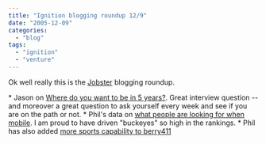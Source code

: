```yaml
---
title: "Ignition blogging roundup 12/9"
date: "2005-12-09"
categories: 
  - "blog"
tags: 
  - "ignition"
  - "venture"
---
```


Ok well really this is the [Jobster](http://www.jobster.com) blogging roundup.

\* Jason on [Where do you want to be in 5 years?](http://jobster.blogs.com/blog_dot_jobster_dot_com/2005/12/where_do_you_wa.html). Great interview question -- and moreover a great question to ask yourself every week and see if you are on the path or not. \* Phil's data on [what people are looking for when mobile](http://thebogles.com/blog/2005/11/mobile-zeitgeist-mobile-search-usage-statistics/). I am proud to have driven "buckeyes" so high in the rankings. \* Phil has also added [more sports capability to berry411](http://thebogles.com/blog/2005/11/sports-search-in-berry-411/)
